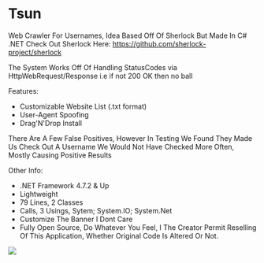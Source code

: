 # Tsun
Web Crawler For Usernames, Idea Based Off Of Sherlock But Made In C# .NET
Check Out Sherlock Here: https://github.com/sherlock-project/sherlock

The System Works Off Of Handling StatusCodes via HttpWebRequest/Response i.e if not 200 OK then no ball

Features:
- Customizable Website List (.txt format)
- User-Agent Spoofing
- Drag'N'Drop Install


There Are A Few False Positives, However In Testing We Found They Made Us Check Out A Username We Would Not Have Checked More Often, Mostly Causing Positive Results

Other Info:
- .NET Framework 4.7.2 & Up
- Lightweight
- 79 Lines, 2 Classes
- Calls, 3 Usings, Sytem; System.IO; System.Net
- Customize The Banner I Dont Care
- Fully Open Source, Do Whatever You Feel, I The Creator Permit Reselling Of This Application, Whether Original Code Is Altered Or Not.

<img src="https://user-images.githubusercontent.com/80434330/110720921-55c09b00-8207-11eb-8091-2528307b3d01.PNG">
